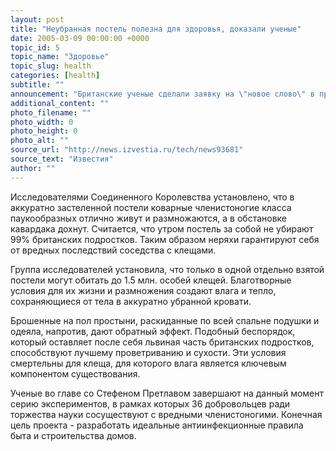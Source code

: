 ```yaml
---
layout: post
title: "Неубранная постель полезна для здоровья, доказали ученые"
date: 2005-03-09 00:00:00 +0000
topic_id: 5
topic_name: "Здоровье"
topic_slug: health
categories: [health]
subtitle: ""
announcement: "Британские ученые сделали заявку на \"новое слово\" в профилактике инфекционных заболеваний, переносчиком которых являются клещи. Данный научный проект возглавляет доктор Стефен Претлав из школы архитектуры при университете Кингстона в Англии."
additional_content: ""
photo_filename: ""
photo_width: 0
photo_height: 0
photo_alt: ""
source_url: "http://news.izvestia.ru/tech/news93681"
source_text: "Известия"
author: ""
---
```

Исследователями Соединенного Королевства установлено, что в аккуратно застеленной постели коварные членистоногие класса паукообразных отлично живут и размножаются, а в обстановке кавардака дохнут. Считается, что утром постель за собой не убирают 99% британских подростков. Таким образом неряхи гарантируют себя от вредных последствий соседства с клещами.

Группа исследователей установила, что только в одной отдельно взятой постели могут обитать до 1.5 млн. особей клещей. Благотворные условия для их жизни и размножения создают влага и тепло, сохраняющиеся от тела в аккуратно убранной кровати.

Брошенные на пол простыни, раскиданные по всей спальне подушки и одеяла, напротив, дают обратный эффект. Подобный беспорядок, который оставляет после себя львиная часть британских подростков, способствуют лучшему проветриванию и сухости. Эти условия смертельны для клеща, для которого влага является ключевым компонентом существования.

Ученые во главе со Стефеном Претлавом завершают на данный момент серию экспериментов, в рамках которых 36 добровольцев ради торжества науки сосуществуют с вредными членистоногими. Конечная цель проекта - разработать идеальные антиинфекционные правила быта и строительства домов.

